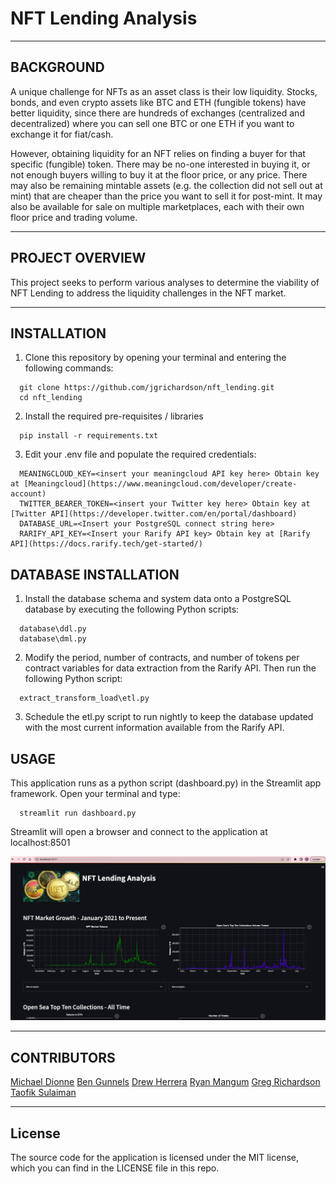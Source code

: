 # NFT Lending Analysis

---

## BACKGROUND

A unique challenge for NFTs as an asset class is their low liquidity. Stocks, bonds, and even crypto assets like BTC and ETH (fungible tokens) have better liquidity, since there are hundreds of exchanges (centralized and decentralized) where you can sell one BTC or one ETH if you want to exchange it for fiat/cash.

However, obtaining liquidity for an NFT  relies on finding a buyer for that specific (fungible) token. There may be no-one interested in buying it, or not enough buyers willing to buy it at the floor price, or any price. There may also be remaining mintable assets (e.g. the collection did not sell out at mint) that are cheaper than the price you want to sell it for post-mint. It may also be available for sale on multiple marketplaces, each with their own floor price and trading volume.

---

## PROJECT OVERVIEW

This project seeks to perform various analyses to determine the viability of NFT Lending to address the liquidity challenges in the NFT market.

---

## INSTALLATION

1. Clone this repository by opening your terminal and entering the following commands:

```
  git clone https://github.com/jgrichardson/nft_lending.git
  cd nft_lending
```

2. Install the required pre-requisites / libraries

```
  pip install -r requirements.txt
```

3. Edit your .env file and populate the required credentials:


```
  MEANINGCLOUD_KEY=<insert your meaningcloud API key here> Obtain key at [Meaningcloud](https://www.meaningcloud.com/developer/create-account)
  TWITTER_BEARER_TOKEN=<insert your Twitter key here> Obtain key at [Twitter API](https://developer.twitter.com/en/portal/dashboard)
  DATABASE_URL=<Insert your PostgreSQL connect string here>
  RARIFY_API_KEY=<Insert your Rarify API key> Obtain key at [Rarify API](https://docs.rarify.tech/get-started/)
```

## DATABASE INSTALLATION

1. Install the database schema and system data onto a PostgreSQL database by executing the following Python scripts:

```
  database\ddl.py
  database\dml.py
```

2. Modify the period, number of contracts, and number of tokens per contract variables for data extraction from the Rarify API.  Then run the following Python script:

```
  extract_transform_load\etl.py
```

3. Schedule the etl.py script to run nightly to keep the database updated with the most current information available from the Rarify API.


## USAGE

This application runs as a python script (dashboard.py) in the Streamlit app framework. Open your terminal and type:

```
  streamlit run dashboard.py
```

Streamlit will open a browser and connect to the application at localhost:8501

![NFT Lending Dashboard](images/dashboard_screenshot.png)

---

## CONTRIBUTORS

[Michael Dionne](https://github.com/DigitalGoldRush)
[Ben Gunnels](https://github.com/miltiades-the-general)
[Drew Herrera](https://github.com/drew94591)
[Ryan Mangum](https://github.com/rrmangum)
[Greg Richardson](https://github.com/jgrichardson)
[Taofik Sulaiman](https://github.com/tosulai2)

---

## License

The source code for the application is licensed under the MIT license, which you can find in the LICENSE file in this repo.

